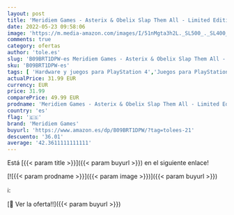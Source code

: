 ```yaml
---
layout: post
title: 'Meridiem Games - Asterix & Obelix Slap Them All - Limited Edition - Playstation 4'
date: 2022-05-23 09:58:06
image: 'https://m.media-amazon.com/images/I/51nMgta3h2L._SL500_._SL400_.jpg'
comments: true
category: ofertas
author: 'tole.es'
slug: 'B09BRT1DPW-es Meridiem Games - Asterix & Obelix Slap Them All - Limited...'
sku: 'B09BRT1DPW-es'
tags: [ 'Hardware y juegos para PlayStation 4','Juegos para PlayStation 4','Videojuegos','meridiem games','playstation','🇪🇸', ]
actualPrice: 31.99 EUR
currency: EUR
price: 31.99
comparePrice: 49.99 EUR
prodname: 'Meridiem Games - Asterix & Obelix Slap Them All - Limited Edition - Playstation 4'
country: 'es'
flag: '🇪🇸'
brand: 'Meridiem Games'
buyurl: 'https://www.amazon.es/dp/B09BRT1DPW/?tag=tolees-21'
descuento: '36.01'
average: '42.3611111111111'
---
```


Está [{{< param title >}}]({{< param buyurl >}}) en el siguiente enlace!

[![{{< param prodname >}}]({{< param image >}})]({{< param buyurl >}})

ℹ️:


[🛒 Ver la oferta!!]({{< param buyurl >}})
